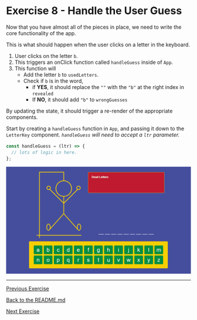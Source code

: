 # Exercise 8 - Handle the User Guess

Now that you have almost all of the pieces in place, we need to write the core functionality of the app.

This is what should happen when the user clicks on a letter in the keyboard.

1. User clicks on the letter `b`.
2. This triggers an onClick function called `handleGuess` inside of `App`.
3. This function will
   - Add the letter `b` to `usedLetters`.
   - Check if `b` is in the word,
     - if **YES**, it should replace the `""` with the `"b"` at the right index in `revealed`
     - If **NO**, it should add `"b"` to `wrongGuesses`

By updating the state, it should trigger a re-render of the appropriate components.

Start by creating a `handleGuess` function in `App`, and passing it down to the `LetterKey` component. _`handleGuess` will need to accept a `ltr` parameter._

```js
const handleGuess = (ltr) => {
  // lots of logic in here.
};
```

![exercise 8](../lecture/assets/ex_8.gif)

---

[Previous Exercise](./exercise-7.md)

[Back to the README.md](../README.md) 

[Next Exercise](./exercise-9.md)
